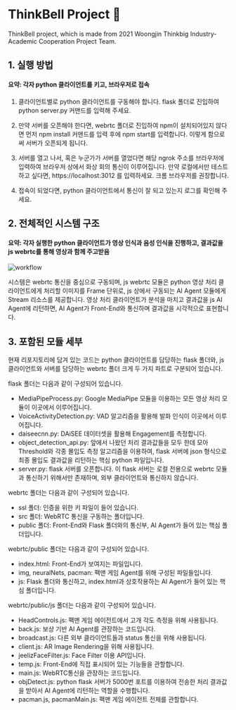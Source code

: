 # ThinkBell Project :bell:
ThinkBell project, which is made from 2021 Woongjin Thinkbig Industry-Academic Cooperation Project Team.

## 1. 실행 방법
#### 요약: 각자 python 클라이언트를 키고, 브라우저로 접속

1. 클라이언트별로 python 클라이언트를 구동해야 합니다. flask 폴더로 진입하여 python server.py 커맨드를 입력해 주세요.

2. 만약 서버를 오픈해야 한다면, webrtc 폴더로 진입하여 npm이 설치되어있지 않다면 먼저 npm install 커맨드를 입력 후에 npm start를 입력합니다. 이렇게 함으로써 서버가 오픈되게 됩니다.

3. 서버를 열고 나서, 혹은 누군가가 서버를 열었다면 해당 ngrok 주소를 브라우저에 입력하여 브라우저 상에서 화상 회의 통신이 이루어집니다. 만약 로컬에서만 테스트하고 싶다면, https://localhost:3012 를 입력하세요. 크롬 브라우저를 권장합니다.

4. 접속이 되었다면, python 클라이언트에서 통신이 잘 되고 있는지 로그를 확인해 주세요.

## 2. 전체적인 시스템 구조
#### 요약: 각자 실행한 python 클라이언트가 영상 인식과 음성 인식을 진행하고, 결과값을 js webrtc를 통해 영상과 함께 주고받음

![workflow](https://user-images.githubusercontent.com/33966473/134840473-2aa66fff-76f6-4e1a-9d4c-94ac5dee86bc.jpg)

시스템은 webrtc 통신을 중심으로 구동되며, js webrtc 모듈은 python 영상 처리 클라이언트에게 처리할 이미지를 Frame 단위로, js 상에서 구동되는 AI Agent 모듈에게 Stream 리소스를 제공합니다. 영상 처리 클라이언트가 분석을 마치고 결과값을 js AI Agent에 리턴하면, AI Agent가 Front-End와 통신하며 결과값을 시각적으로 표현합니다.

## 3. 포함된 모듈 세부

현재 리포지토리에 담겨 있는 코드는 python 클라이언트를 담당하는 flask 폴더와, js 클라이언트와 서버를 담당하는 webrtc 폴더 크게 두 가지 파트로 구분되어 있습니다.

flask 폴더는 다음과 같이 구성되어 있습니다.

- MediaPipeProcess.py: Google MediaPipe 모듈을 이용하는 모든 영상 처리 모듈이 이곳에서 이루어집니다.
- VoiceActivityDetection.py: VAD 알고리즘을 활용해 발화 인식이 이곳에서 이루어집니다.
- daiseecnn.py: DAiSEE 데이터셋을 활용해 Engagement를 측정합니다.
- object_detection_api.py: 앞에서 나왔던 처리 결과값들을 모두 한데 모아 Threshold와 각종 몰입도 측정 알고리즘을 이용하여, flask 서버에 json 형식으로 최종 몰입도 결과값을 리턴하는 핵심 python 파일입니다.
- server.py: flask 서버를 오픈합니다. 이 flask 서버는 로컬 전용으로 webrtc 모듈과 통신하기 위해서만 존재하며, 외부 클라이언트와 통신하지 않습니다.

webrtc 폴더는 다음과 같이 구성되어 있습니다.

- ssl 폴더: 인증을 위한 키 파일이 들어 있습니다.
- src 폴더: WebRTC 통신을 구동하는 폴더입니다.
- public 폴더: Front-End와 Flask 폴더와의 통신부, AI Agent가 들어 있는 핵심 폴더입니다.

webrtc/public 폴더는 다음과 같이 구성되어 있습니다.

- index.html: Front-End가 보여지는 파일입니다.
- img, neuralNets, pacman: 팩맨 게임 Agent를 위해 구성된 파일들입니다.
- js: Flask 폴더와 통신하고, index.html과 상호작용하는 AI Agent가 들어 있는 핵심 폴더입니다.

webrtc/public/js 폴더는 다음과 같이 구성되어 있습니다.

- HeadControls.js: 팩맨 게임 에이전트에서 고개 각도 측정을 위해 사용됩니다.
- back.js: 보상 기반 AI Agent를 관장하는 코드입니다.
- broadcast.js: 다른 외부 클라이언트들과 status 통신을 위해 사용됩니다.
- client.js: AR Image Rendering을 위해 사용됩니다.
- jeelizFaceFilter.js: Face Filter 이용 API입니다.
- temp.js: Front-End에 직접 표시되어 있는 기능들을 관할합니다.
- main.js: WebRTC통신을 관장하는 코드입니다.
- objDetect.js: python flask 서버가 5000번 포트를 이용하여 전송한 처리 결과값을 받아서 AI Agent에 리턴하는 역할을 수행합니다.
- pacman.js, pacmanMain.js: 팩맨 게임 에이전트 전체를 관할합니다.
